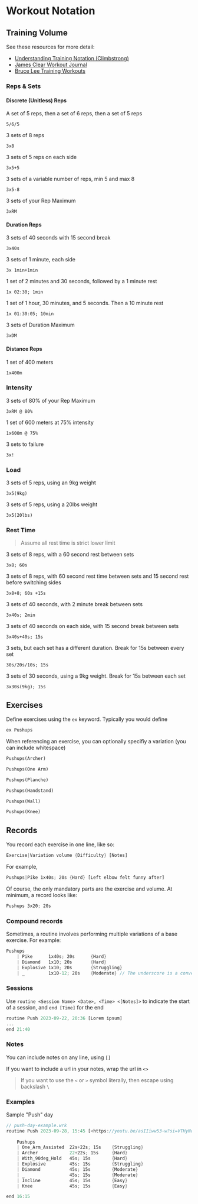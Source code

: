 # Workout Notation

## Training Volume

See these resources for more detail:

- [Understanding Training Notation (Climbstrong)](https://www.climbstrong.com/education-center/understanding-training-notation/)
- [James Clear Workout Journal](https://jamesclear.com/workout-journal)
- [Bruce Lee Training Workouts](https://www.thebioneer.com/bruce-lee-training-routines/)

### Reps & Sets

#### Discrete (Unitless) Reps

A set of 5 reps, then a set of 6 reps, then a set of 5 reps

```
5/6/5
```

3 sets of 8 reps

```
3x8
```

3 sets of 5 reps on each side

```
3x5+5
```

3 sets of a variable number of reps, min 5 and max 8

```
3x5-8
```

3 sets of your Rep Maximum

```
3xRM
```

#### Duration Reps

3 sets of 40 seconds with 15 second break

```
3x40s
```

3 sets of 1 minute, each side

```
3x 1min+1min
```

1 set of 2 minutes and 30 seconds, followed by a 1 minute rest

```
1x 02:30; 1min
```

1 set of 1 hour, 30 minutes, and 5 seconds. Then a 10 minute rest

```
1x 01:30:05; 10min
```

3 sets of Duration Maximum

```
3xDM
```

#### Distance Reps

1 set of 400 meters

```
1x400m
```

### Intensity

3 sets of 80% of your Rep Maximum
```
3xRM @ 80%
```

1 set of 600 meters at 75% intensity

```
1x600m @ 75%
```

3 sets to failure

```
3x!
```

### Load

3 sets of 5 reps, using an 9kg weight

```
3x5(9kg)
```

3 sets of 5 reps, using a 20lbs weight

```
3x5(20lbs)
```

### Rest Time

> Assume all rest time is strict lower limit

3 sets of 8 reps, with a 60 second rest between sets

```
3x8; 60s
```

3 sets of 8 reps, with 60 second rest time between sets and 15 second rest before switching sides

```
3x8+8; 60s +15s
```

3 sets of 40 seconds, with 2 minute break between sets

```
3x40s; 2min
```

3 sets of 40 seconds on each side, with 15 second break between sets

```
3x40s+40s; 15s
```

3 sets, but each set has a different duration. Break for 15s between every set

```
30s/20s/10s; 15s
```

3 sets of 30 seconds, using a 9kg weight. Break for 15s between each set

```
3x30s(9kg); 15s
```


## Exercises

Define exercises using the `ex` keyword. Typically you would define

```js
ex Pushups
```

When referencing an exercise, you can optionally specifiy a variation (you can include whitespace)

```rust
Pushups(Archer)

Pushups(One Arm)

Pushups(Planche)

Pushups(Handstand)

Pushups(Wall)

Pushups(Knee)
```

## Records

You record each exercise in one line, like so:

```rust
Exercise|Variation volume {Difficulty} [Notes]
```

For example,

```rust
Pushups|Pike 1x40s; 20s {Hard} [Left elbow felt funny after]
```

Of course, the only mandatory parts are the exercise and volume. At minimum, a record looks like:

```rust
Pushups 3x20; 20s
```

### Compound records

Sometimes, a routine involves performing multiple variations of a base exercise. For example:

```rust
Pushups
    | Pike      1x40s; 20s      {Hard}
    | Diamond   1x10; 20s       {Hard}
    | Explosive 1x10; 20s       {Struggling}
    | _         1x10-12; 20s    {Moderate} // The underscore is a convenient place-holder for the base exercise
```

### Sessions

Use `routine <Session Name> <Date>, <Time> <[Notes]>` to indicate the start of a session, and `end [Time]` for the end

```rust
routine Push 2023-09-22, 20:36 [Lorem ipsum]
...
end 21:40
```

### Notes

You can include notes on any line, using `[]`

If you want to include a url in your notes, wrap the url in `<>`

> If you want to use the `<` or `>` symbol literally, then escape using backslash `\`

### Examples

Sample "Push" day

```rust
// push-day-example.wrk
routine Push 2023-09-28, 15:45 [<https://youtu.be/asIIiww53-w?si=VTHyNoBpETqQyfYU>]
    
    Pushups
    | One_Arm_Assisted  22s+22s; 15s    {Struggling}
    | Archer            22+22s; 15s     {Hard}
    | With_90deg_Hold   45s; 15s        {Hard}
    | Explosive         45s; 15s        {Struggling}
    | Diamond           45s; 15s        {Moderate}
    | _                 45s; 15s        {Moderate}
    | Incline           45s; 15s        {Easy}
    | Knee              45s; 15s        {Easy}

end 16:15
```